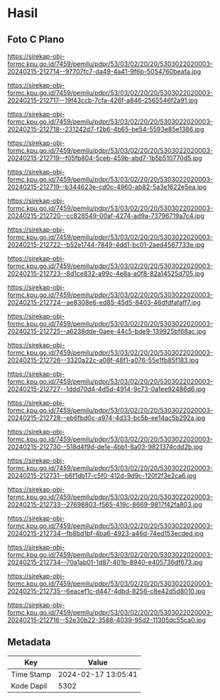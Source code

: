 # Hasil

## Foto C Plano

https://sirekap-obj-formc.kpu.go.id/7459/pemilu/pdpr/53/03/02/20/20/5303022020003-20240215-212714--97707fc7-da49-4a41-9f6b-5054760beafa.jpg

https://sirekap-obj-formc.kpu.go.id/7459/pemilu/pdpr/53/03/02/20/20/5303022020003-20240215-212717--19f43ccb-7cfa-426f-a846-2565546f2a91.jpg

https://sirekap-obj-formc.kpu.go.id/7459/pemilu/pdpr/53/03/02/20/20/5303022020003-20240215-212718--231242d7-f2b6-4b65-be54-5593e85e1386.jpg

https://sirekap-obj-formc.kpu.go.id/7459/pemilu/pdpr/53/03/02/20/20/5303022020003-20240215-212719--f05fb804-5ceb-459b-abd7-1b5b510770d5.jpg

https://sirekap-obj-formc.kpu.go.id/7459/pemilu/pdpr/53/03/02/20/20/5303022020003-20240215-212719--b344623e-cd0c-4960-ab82-5a3e1622e5ea.jpg

https://sirekap-obj-formc.kpu.go.id/7459/pemilu/pdpr/53/03/02/20/20/5303022020003-20240215-212720--cc828549-00af-4274-ad9a-73796719a7c4.jpg

https://sirekap-obj-formc.kpu.go.id/7459/pemilu/pdpr/53/03/02/20/20/5303022020003-20240215-212722--b52e1744-7849-4dd1-bc01-2aed4567733e.jpg

https://sirekap-obj-formc.kpu.go.id/7459/pemilu/pdpr/53/03/02/20/20/5303022020003-20240215-212723--8d1ce832-a99c-4e8a-a0f8-82a14525d705.jpg

https://sirekap-obj-formc.kpu.go.id/7459/pemilu/pdpr/53/03/02/20/20/5303022020003-20240215-212724--ae8308e6-ed85-45d5-8403-46dfdfafaff7.jpg

https://sirekap-obj-formc.kpu.go.id/7459/pemilu/pdpr/53/03/02/20/20/5303022020003-20240215-212725--a6238dde-0aee-44c5-bde9-139925bf68ac.jpg

https://sirekap-obj-formc.kpu.go.id/7459/pemilu/pdpr/53/03/02/20/20/5303022020003-20240215-212726--3320a22c-a08f-48f1-a076-55e1fb85f183.jpg

https://sirekap-obj-formc.kpu.go.id/7459/pemilu/pdpr/53/03/02/20/20/5303022020003-20240215-212727--1ddd70d4-4d5d-4914-9c73-0a1ee92486d6.jpg

https://sirekap-obj-formc.kpu.go.id/7459/pemilu/pdpr/53/03/02/20/20/5303022020003-20240215-212728--eb6fbd0c-a974-4d33-bc5b-ee14ac5b292a.jpg

https://sirekap-obj-formc.kpu.go.id/7459/pemilu/pdpr/53/03/02/20/20/5303022020003-20240215-212730--518d4f9d-de1e-4bb1-8a03-9821374cdd2b.jpg

https://sirekap-obj-formc.kpu.go.id/7459/pemilu/pdpr/53/03/02/20/20/5303022020003-20240215-212731--b6f1db17-c5f0-412d-9d9c-120f2f3e2ca6.jpg

https://sirekap-obj-formc.kpu.go.id/7459/pemilu/pdpr/53/03/02/20/20/5303022020003-20240215-212733--27698803-f565-419c-8669-9817f42fa803.jpg

https://sirekap-obj-formc.kpu.go.id/7459/pemilu/pdpr/53/03/02/20/20/5303022020003-20240215-212734--fb8bd1bf-4ba6-4923-a46d-74ed153ecded.jpg

https://sirekap-obj-formc.kpu.go.id/7459/pemilu/pdpr/53/03/02/20/20/5303022020003-20240215-212734--70a1ab01-1d87-401b-8940-e405736df673.jpg

https://sirekap-obj-formc.kpu.go.id/7459/pemilu/pdpr/53/03/02/20/20/5303022020003-20240215-212735--6eacef1c-d447-4dbd-8256-c8e42d5d8010.jpg

https://sirekap-obj-formc.kpu.go.id/7459/pemilu/pdpr/53/03/02/20/20/5303022020003-20240215-212716--52e30b22-3588-4039-95d2-11305dc55ca0.jpg


## Metadata

| Key        | Value               |
| ---------- | ------------------- |
| Time Stamp | 2024-02-17 13:05:41 |
| Kode Dapil | 5302                |




